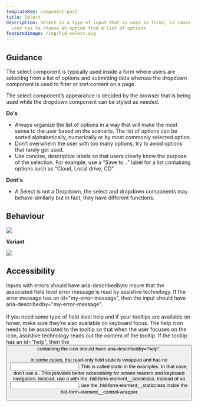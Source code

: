 ```yaml
---
templateKey: component-post
title: Select
description: Select is a type of input that is used in forms, in cases where a
  user has to choose an option from a list of options
featuredimage: /img/hid-select.svg
---
```

## **Guidance**

The select component is typically used inside a form where users are selecting from a list of options and submitting data whereas the dropdown component is used to filter or sort content on a page.

The select component’s appearance is decided by the browser that is being used while the dropdown component can be styled as needed.

**Do's**

* Always organize the list of options in a way that will make the most sense to the user based on the scenario. The list of options can be sorted alphabetically, numerically or by most commonly selected option
* Don’t overwhelm the user with too many options, try to avoid options that rarely get used.
* Use concise, descriptive labels so that users clearly know the purpose of the selection. For example, use a “Save to…” label for a list containing options such as “Cloud, Local drive, CD”.

**Dont's**

* A Select is not a Dropdown, the select and dropdown components may behave similarly but in fact, they have different functions.

## **Behaviour**

![](/img/select.png)

**Variant**

![](/img/inline-select.png)



## **Accessibility**

Inputs with errors should have aria-describedbyto insure that the associated field level error message is read by assistive technology. If the error message has an id="my-error-message", then the input should have aria-describedby="my-error-message”.\
\
If you need some type of field level help and if your tooltips are available on hover, make sure they’re also available on keyboard focus. The help icon needs to be associated to the tooltip so that when the user focuses on the icon, assistive technology reads out the content of the tooltip. If the tooltip has an id="help", then the <button> containing the icon should have aria-describedby="help”.\
\
In some cases, the read-only field state is swapped and has no <input>. This is called static in the examples. In that case, don’t use a <label>. This provides better accessibility for screen readers and keyboard navigators. Instead, use a <span> with the .hid-form-element__labelclass. Instead of an <input>, use the .hid-form-element\_\_staticclass inside the .hid-form-element\_\_control-wrapper.
